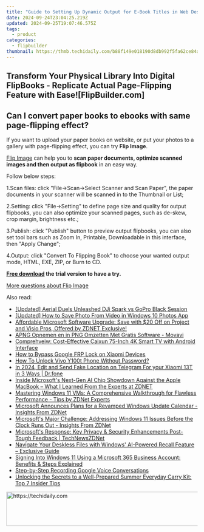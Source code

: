 ```yaml
---
title: "Guide to Setting Up Dynamic Output for E-Book Titles in Web Design with FlipBuilder: Tips on Keywords & Script Integration"
date: 2024-09-24T23:04:25.219Z
updated: 2024-09-25T19:07:46.575Z
tags:
  - product
categories:
  - flipbuilder
thumbnail: https://thmb.techidaily.com/b88f149e018190d8db992f5fa62ce84a76816eeb035902ad86368ed1da64a17e.jpg
---
```


## Transform Your Physical Library Into Digital FlipBooks - Replicate Actual Page-Flipping Feature with Ease![FlipBuilder.com]

## Can I convert paper books to ebooks with same page-flipping effect?

If you want to upload your paper books on website, or put your photos to a gallery with page-flipping effect, you can try **Flip Image**. 

[Flip Image](https://tools.techidaily.com/flipbuilder/products/) can help you to **scan paper documents, optimize scanned images and then output as flipbook** in an easy way.

Follow below steps:

1.Scan files: click "File->Scan->Select Scanner and Scan Paper", the paper documents in your scanner will be scanned in to the Thumbnail or List;

2.Setting: click "File->Setting" to define page size and quality for output flipbooks, you can also optimize your scanned pages, such as de-skew, crop margin, brightness etc.;

3.Publish: click "Publish" button to preview output flipbooks, you can also set tool bars such as Zoom In, Printable, Downloadable in this interface, then "Apply Change";

4.Output: click "Convert To Flipping Book" to choose your wanted output mode, HTML, EXE, ZIP, or Burn to CD.

**[Free download](https://tools.techidaily.com/flipbuilder/products/) the trial version to have a try.** 

[More questions about Flip Image](https://tools.techidaily.com/flipbuilder/products/)

<ins class="adsbygoogle"
     style="display:block"
     data-ad-format="autorelaxed"
     data-ad-client="ca-pub-7571918770474297"
     data-ad-slot="1223367746"></ins>

<ins class="adsbygoogle"
     style="display:block"
     data-ad-client="ca-pub-7571918770474297"
     data-ad-slot="8358498916"
     data-ad-format="auto"
     data-full-width-responsive="true"></ins>

<span class="atpl-alsoreadstyle">Also read:</span>
<div><ul>
<li><a href="https://extra-hints.techidaily.com/updated-aerial-duels-unleashed-dji-spark-vs-gopro-black-session/"><u>[Updated] Aerial Duels Unleashed DJi Spark vs GoPro Black Session</u></a></li>
<li><a href="https://extra-support.techidaily.com/updated-how-to-save-photo-from-video-in-windows-10-photos-app/"><u>[Updated] How to Save Photo From Video in Windows 10 Photos App</u></a></li>
<li><a href="https://win-net.techidaily.com/affordable-microsoft-software-upgrade-save-with-20-off-on-project-and-visio-pros-offered-by-zdnet-exclusive/"><u>Affordable Microsoft Software Upgrade: Save with $20 Off on Project and Visio Pros, Offered by ZDNET Exclusive!</u></a></li>
<li><a href="https://win-solutions.techidaily.com/apng-opnemen-en-in-png-omzetten-met-gratis-software-movavi/"><u>APNG Opnemen en in PNG Omzetten Met Gratis Software - Movavi</u></a></li>
<li><a href="https://buynow-tips.techidaily.com/comprehveiw-cost-effective-caixun-75-inch-4k-smart-tv-with-android-interface/"><u>Comprehveiw: Cost-Effective Caixun 75-Inch 4K Smart TV with Android Interface</u></a></li>
<li><a href="https://bypass-frp.techidaily.com/how-to-bypass-google-frp-lock-on-xiaomi-devices-by-drfone-android/"><u>How to Bypass Google FRP Lock on Xiaomi Devices</u></a></li>
<li><a href="https://unlock-android.techidaily.com/how-to-unlock-vivo-y100t-phone-without-password-by-drfone-android/"><u>How To Unlock Vivo Y100t Phone Without Password?</u></a></li>
<li><a href="https://review-topics.techidaily.com/in-2024-edit-and-send-fake-location-on-telegram-for-your-xiaomi-13t-in-3-ways-drfone-by-drfone-virtual-android/"><u>In 2024, Edit and Send Fake Location on Telegram For your Xiaomi 13T in 3 Ways | Dr.fone</u></a></li>
<li><a href="https://win-net.techidaily.com/inside-microsofts-next-gen-ai-chip-showdown-against-the-apple-macbook-what-i-learned-from-the-experts-at-zdnet/"><u>Inside Microsoft's Next-Gen AI Chip Showdown Against the Apple MacBook – What I Learned From the Experts at ZDNET</u></a></li>
<li><a href="https://win-net.techidaily.com/mastering-windows-11-vms-a-comprehensive-walkthrough-for-flawless-performance-tips-by-zdnet-experts/"><u>Mastering Windows 11 VMs: A Comprehensive Walkthrough for Flawless Performance - Tips by ZDNet Experts</u></a></li>
<li><a href="https://win-net.techidaily.com/microsoft-announces-plans-for-a-revamped-windows-update-calendar-insights-from-zdnet/"><u>Microsoft Announces Plans for a Revamped Windows Update Calendar - Insights From ZDNet</u></a></li>
<li><a href="https://win-net.techidaily.com/microsofts-major-challenge-addressing-windows-11-issues-before-the-clock-runs-out-insights-from-zdnet/"><u>Microsoft's Major Challenge: Addressing Windows 11 Issues Before the Clock Runs Out - Insights From ZDNet</u></a></li>
<li><a href="https://win-net.techidaily.com/microsofts-response-key-privacy-and-security-enhancements-post-tough-feedback-technewszdnet/"><u>Microsoft's Response: Key Privacy & Security Enhancements Post-Tough Feedback | TechNewsZDNet</u></a></li>
<li><a href="https://win-net.techidaily.com/navigate-your-deskless-files-with-windows-ai-powered-recall-feature-exclusive-guide/"><u>Navigate Your Deskless Files with Windows' AI-Powered Recall Feature – Exclusive Guide</u></a></li>
<li><a href="https://win-net.techidaily.com/signing-into-windows-11-using-a-microsoft-365-business-account-benefits-and-steps-explained/"><u>Signing Into Windows 11 Using a Microsoft 365 Business Account: Benefits & Steps Explained</u></a></li>
<li><a href="https://desktop-recording.techidaily.com/step-by-step-recording-google-voice-conversations/"><u>Step-by-Step Recording Google Voice Conversations</u></a></li>
<li><a href="https://tech-renaissance.techidaily.com/unlocking-the-secrets-to-a-well-prepared-summer-everyday-carry-kit-top-7-insider-tips/"><u>Unlocking the Secrets to a Well-Prepared Summer Everyday Carry Kit: Top 7 Insider Tips</u></a></li>
</ul></div>

<!-- affiliate ads begin -->
<a href="https://appsumo.8odi.net/c/5597632/2151856/7443" target="_top" id="2151856">
  <img src="//a.impactradius-go.com/display-ad/7443-2151856" border="0" alt="https://techidaily.com" width="728" height="90"/>
</a>
<img height="0" width="0" src="https://appsumo.8odi.net/i/5597632/2151856/7443" style="position:absolute;visibility:hidden;" border="0" />
<!-- affiliate ads end -->

